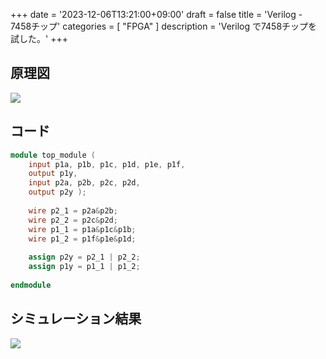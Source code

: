 +++
date = '2023-12-06T13:21:00+09:00'
draft = false
title = 'Verilog - 7458チップ'
categories = [ "FPGA" ]
description = 'Verilog で7458チップを試した。'
+++

## 原理図
![](https://image.icysamon.jp/Verilog-7458.webp)

## コード
```verilog
module top_module ( 
    input p1a, p1b, p1c, p1d, p1e, p1f,
    output p1y,
    input p2a, p2b, p2c, p2d,
    output p2y );
 
    wire p2_1 = p2a&p2b;
    wire p2_2 = p2c&p2d;
    wire p1_1 = p1a&p1c&p1b;
    wire p1_2 = p1f&p1e&p1d;
 
    assign p2y = p2_1 | p2_2;
    assign p1y = p1_1 | p1_2;
 
endmodule
```

## シミュレーション結果
![](https://image.icysamon.jp/Verilog-7458-Simulation.webp)
